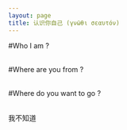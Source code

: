 ```yaml
---
layout: page
title: 认识你自己 (γνῶθι σεαυτόν)
---
```


#Who I am ?  
<br />

#Where are you from ?  
<br />

#Where do you want to go ?  
<br />

我不知道